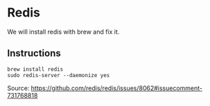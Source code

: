 # Redis

We will install redis with brew and fix it.

## Instructions

```
brew install redis
sudo redis-server --daemonize yes
```

Source: https://github.com/redis/redis/issues/8062#issuecomment-731768818